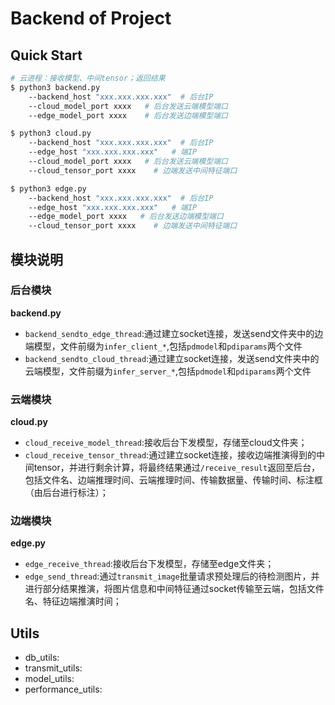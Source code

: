 # Backend of Project

## Quick Start
```bash
# 云进程：接收模型、中间tensor；返回结果
$ python3 backend.py
    --backend_host "xxx.xxx.xxx.xxx"  # 后台IP
    --cloud_model_port xxxx   # 后台发送云端模型端口
    --edge_model_port xxxx    # 后台发送边端模型端口

$ python3 cloud.py 
    --backend_host "xxx.xxx.xxx.xxx"  # 后台IP
    --edge_host "xxx.xxx.xxx.xxx"   # 端IP
    --cloud_model_port xxxx   # 后台发送云端模型端口
    --cloud_tensor_port xxxx    # 边端发送中间特征端口

$ python3 edge.py 
    --backend_host "xxx.xxx.xxx.xxx"  # 后台IP
    --edge_host "xxx.xxx.xxx.xxx"   # 端IP
    --edge_model_port xxxx   # 后台发送边端模型端口
    --cloud_tensor_port xxxx    # 边端发送中间特征端口
```

## 模块说明

### 后台模块 
**backend.py**
- `backend_sendto_edge_thread`:通过建立socket连接，发送send文件夹中的边端模型，文件前缀为`infer_client_*`,包括`pdmodel`和`pdiparams`两个文件
- `backend_sendto_cloud_thread`:通过建立socket连接，发送send文件夹中的云端模型，文件前缀为`infer_server_*`,包括`pdmodel`和`pdiparams`两个文件


### 云端模块 
**cloud.py**
- `cloud_receive_model_thread`:接收后台下发模型，存储至cloud文件夹；
- `cloud_receive_tensor_thread`:通过建立socket连接，接收边端推演得到的中间tensor，并进行剩余计算，将最终结果通过`/receive_result`返回至后台，包括文件名、边端推理时间、云端推理时间、传输数据量、传输时间、标注框（由后台进行标注）；

### 边端模块 
**edge.py**
- `edge_receive_thread`:接收后台下发模型，存储至edge文件夹；
- `edge_send_thread`:通过`transmit_image`批量请求预处理后的待检测图片，并进行部分结果推演，将图片信息和中间特征通过socket传输至云端，包括文件名、特征边端推演时间；

## Utils
- db_utils:
- transmit_utils:
- model_utils:
- performance_utils: